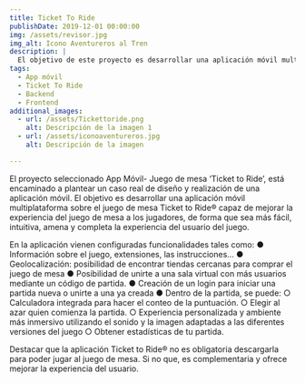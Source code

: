 ```yaml
---
title: Ticket To Ride
publishDate: 2019-12-01 00:00:00
img: /assets/revisor.jpg
img_alt: Icono Aventureros al Tren
description: |
  El objetivo de este proyecto es desarrollar una aplicación móvil multiplataforma sobre el juego de mesa “Ticket To Ride” capaz de mejorar la experiencia del juego de mesa a los jugadores, de forma que sea más fácil, intuitiva y amena la experiencia del usuario del juego.
tags:
  - App móvil
  - Ticket To Ride
  - Backend
  - Frontend
additional_images:
  - url: /assets/Tickettoride.png
    alt: Descripción de la imagen 1
  - url: /assets/iconoaventureros.jpg
    alt: Descripción de la imagen

---
```


El proyecto seleccionado App Móvil- Juego de mesa ‘Ticket to Ride’, está encaminado a
plantear un caso real de diseño y realización de una aplicación móvil.
El objetivo es desarrollar una aplicación móvil multiplataforma sobre el juego de mesa Ticket
to Ride® capaz de mejorar la experiencia del juego de mesa a los jugadores, de forma que sea
más fácil, intuitiva, amena y completa la experiencia del usuario del juego.

En la aplicación vienen configuradas funcionalidades tales como:
● Información sobre el juego, extensiones, las instrucciones…
● Geolocalización: posibilidad de encontrar tiendas cercanas para comprar el juego de
mesa
● Posibilidad de unirte a una sala virtual con más usuarios mediante un código de
partida.
● Creación de un login para iniciar una partida nueva o unirte a una ya creada
● Dentro de la partida, se puede:
○ Calculadora integrada para hacer el conteo de la puntuación.
○ Elegir al azar quien comienza la partida.
○ Experiencia personalizada y ambiente más inmersivo utilizando el sonido y la
imagen adaptadas a las diferentes versiones del juego
○ Obtener estadísticas de tu partida.

Destacar que la aplicación Ticket to Ride® no es obligatoria descargarla para poder jugar al
juego de mesa. Si no que, es complementaria y ofrece mejorar la experiencia del usuario.
